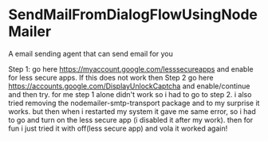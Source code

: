 # SendMailFromDialogFlowUsingNodeMailer
A email sending agent that can send email for you

Step 1:
go here https://myaccount.google.com/lesssecureapps and enable for less secure apps. If this does not work then
Step 2
go here https://accounts.google.com/DisplayUnlockCaptcha and enable/continue and then try.
for me step 1 alone didn't work so i had to go to step 2.
i also tried removing the nodemailer-smtp-transport package and to my surprise it works. but then when i restarted my system it gave me same error, so i had to go and turn on the less secure app (i disabled it after my work).
then for fun i just tried it with off(less secure app) and vola it worked again!
